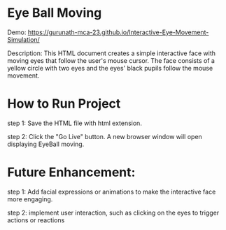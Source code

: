 # Eye Ball Moving
Demo: https://gurunath-mca-23.github.io/Interactive-Eye-Movement-Simulation/

Description: This HTML document creates a simple interactive face with moving eyes that follow the user's mouse cursor. The face consists of a yellow circle with two eyes and the eyes' black pupils follow the mouse movement.

# How to Run Project

step 1: Save the HTML file with html extension.

step 2: Click the "Go Live" button. A new browser window will open displaying EyeBall moving.

# Future Enhancement:

step 1: Add facial expressions or animations to make the interactive face more engaging.

step 2: implement user interaction, such as clicking on the eyes to trigger actions or reactions
